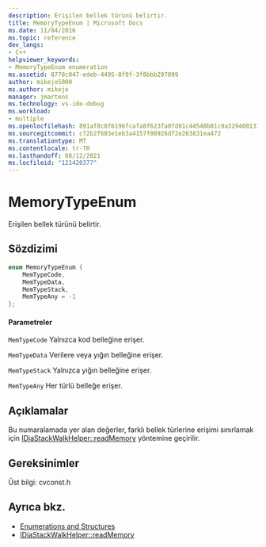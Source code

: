 ```yaml
---
description: Erişilen bellek türünü belirtir.
title: MemoryTypeEnum | Microsoft Docs
ms.date: 11/04/2016
ms.topic: reference
dev_langs:
- C++
helpviewer_keywords:
- MemoryTypeEnum enumeration
ms.assetid: 8778c047-edeb-4495-8f9f-3f8bbb297099
author: mikejo5000
ms.author: mikejo
manager: jmartens
ms.technology: vs-ide-debug
ms.workload:
- multiple
ms.openlocfilehash: 891af8c8f6196fcafa8f623fa0fd81c44548b81c9a3294001312c2a7c6e341d1
ms.sourcegitcommit: c72b2f603e1eb3a4157f00926df2e263831ea472
ms.translationtype: MT
ms.contentlocale: tr-TR
ms.lasthandoff: 08/12/2021
ms.locfileid: "121420377"
---
```

# <a name="memorytypeenum"></a>MemoryTypeEnum
Erişilen bellek türünü belirtir.

## <a name="syntax"></a>Sözdizimi

```C++
enum MemoryTypeEnum {
    MemTypeCode,
    MemTypeData,
    MemTypeStack,
    MemTypeAny = -1
};
```

#### <a name="parameters"></a>Parametreler
`MemTypeCode` Yalnızca kod belleğine erişer.

`MemTypeData` Verilere veya yığın belleğine erişer.

`MemTypeStack` Yalnızca yığın belleğine erişer.

`MemTypeAny` Her türlü belleğe erişer.

## <a name="remarks"></a>Açıklamalar
Bu numaralamada yer alan değerler, farklı bellek türlerine erişimi sınırlamak için [IDiaStackWalkHelper::readMemory](../../debugger/debug-interface-access/idiastackwalkhelper-readmemory.md) yöntemine geçirilir.

## <a name="requirements"></a>Gereksinimler
Üst bilgi: cvconst.h

## <a name="see-also"></a>Ayrıca bkz.
- [Enumerations and Structures](../../debugger/debug-interface-access/enumerations-and-structures.md)
- [IDiaStackWalkHelper::readMemory](../../debugger/debug-interface-access/idiastackwalkhelper-readmemory.md)
